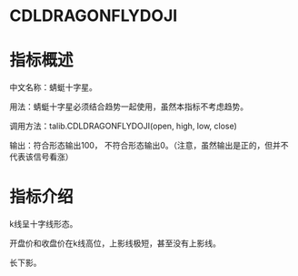 # CDLDRAGONFLYDOJI

# 指标概述

中文名称：蜻蜓十字星。

用法：蜻蜓十字星必须结合趋势一起使用，虽然本指标不考虑趋势。

调用方法：talib.CDLDRAGONFLYDOJI(open, high, low, close)

输出：符合形态输出100， 不符合形态输出0。（注意，虽然输出是正的，但并不代表该信号看涨）

# 指标介绍

k线呈十字线形态。

开盘价和收盘价在k线高位，上影线极短，甚至没有上影线。

长下影。